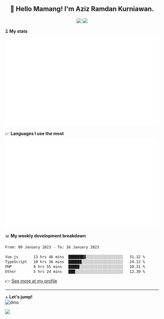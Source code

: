 <h2 align="center">👋 Hello Mamang! I'm Aziz Ramdan Kurniawan.</h2>  
<p align="center">
  <img src="https://komarev.com/ghpvc/?username=azizramdan">
  <img src="https://wakatime.com/badge/user/90056fa0-4c31-4eca-954e-2a3ac05896f9.svg">
</p>
    
⏳ **My stats**  
![](https://raw.githubusercontent.com/azizramdan/github-stats/master/generated/overview.svg#gh-dark-mode-only)

📈 **Languages I use the most**  
![](https://raw.githubusercontent.com/azizramdan/github-stats/master/generated/languages.svg#gh-dark-mode-only)

📊 **My weekly development breakdown**
<!--START_SECTION:waka-->

```text
From: 09 January 2023 - To: 16 January 2023

Vue.js       13 hrs 46 mins  ███████▓░░░░░░░░░░░░░░░░░   31.32 %
TypeScript   10 hrs 36 mins  ██████░░░░░░░░░░░░░░░░░░░   24.12 %
PHP          8 hrs 55 mins   █████░░░░░░░░░░░░░░░░░░░░   20.31 %
Other        5 hrs 24 mins   ███░░░░░░░░░░░░░░░░░░░░░░   12.30 %
```

<!--END_SECTION:waka-->
👉 [See more at my profile](https://wakatime.com/@azizramdan)
***
🔝 **Let's jump!**  
![dino](https://raw.githubusercontent.com/azizramdan/azizramdan/master/dino.gif)  

![](https://hit.yhype.me/github/profile?user_id=27954794)
